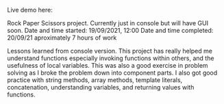 Live demo here:

Rock Paper Scissors project. Currently just in console but will have GUI soon. 
Date and time started: 19/09/2021, 12:00 
Date and time completed: 20/09/21 aproximately 7 hours of work 

Lessons learned from console version. This project has really helped me understand functions especially invoking functions within others, and the usefulness of local variables. This was also a good exercise in problem solving as I broke the problem down into component parts. I also got good practice with string methods, array methods, template literals, concatenation, understanding variables, and returning values with functions. 